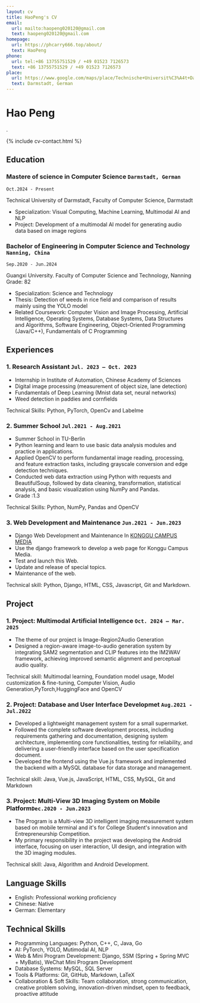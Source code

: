 ```yaml
---
layout: cv
title: HaoPeng's CV
email:
  url: mailto:haopeng020120@gmail.com
  text: haopeng020120@gmail.com
homepage:
  url: https://phcarry666.top/about/
  text: HaoPeng
phone: 
  url: tel:+86 13755751529 / +49 01523 7126573
  text: +86 13755751529 / +49 01523 7126573
place:
  url: https://www.google.com/maps/place/Technische+Universit%C3%A4t+Darmstadt/@49.8761906,8.653331,17z/data=!4m10!1m2!2m1!1sTechnische+Universit%C3%A4t+Darmstadt!3m6!1s0x47bd7066cfce2d0f:0x182bdbcff1a231f0!8m2!3d49.8775113!4d8.6554484!15sCiFUZWNobmlzY2hlIFVuaXZlcnNpdMOkdCBEYXJtc3RhZHSSAQp1bml2ZXJzaXR54AEA!16s%2Fg%2F11flvwt8sc?entry=ttu&g_ep=EgoyMDI0MTAxNi4wIKXMDSoASAFQAw%3D%3D
  text: Darmstadt, German
---
```


# Hao Peng
.

<!--
include contact information from the front matter
Supported arguments:
    - homepage: url, text
        - phone
        - email
            -->

{% include cv-contact.html %}

## Education

### **Mastere of science in Computer Science  `Darmstadt, German`**

```
Oct.2024 - Present
```

Technical University of Darmstadt, Faculty of Computer Science, Darmstadt
- Specialization: Visual Computing, Machine Learning, Multimodal AI and NLP
-  Project: Development of a multimodal AI model for generating audio data based on image regions





### **Bachelor of Engineering in Computer Science and Technology  `Nanning, China`**

```
Sep.2020 - Jun.2024
```
Guangxi University. Faculty of Computer Science and Technology, Nanning
Grade: 82

- Specialization:  Science and Technology 
- Thesis:  Detection of weeds in rice field and comparison of results mainly using the YOLO model
- Related Coursework:  Computer Vision and Image Processing, Artificial Intelligence, Operating Systems, Database Systems, Data Structures and Algorithms, Software Engineering, Object-Oriented Programming (Java/C++), Fundamentals of C Programming


## Experiences

### **1. Research Assistant  `Jul. 2023 – Oct. 2023`**
- Internship in Institute of Automation, Chinese Academy of Sciences
- Digital image processing (measurement of object size, lane detection)
- Fundamentals of Deep Learning (Mnist data set, neural networks)
- Weed detection in paddies and cornfields

Technical Skills: Python, PyTorch,  OpenCv and Labelme

### **2. Summer School `Jul.2021 - Aug.2021 `**


- Summer School in TU-Berlin
- Python learning and learn to use basic data analysis modules and practice in applications.
- Applied OpenCV to perform fundamental image reading, processing, and feature extraction tasks, including grayscale conversion and edge detection techniques.
- Conducted web data extraction using Python with requests and BeautifulSoup, followed by data cleaning, transformation, statistical analysis, and basic visualization using NumPy and Pandas.
- Grade :1.3

Technical Skills: Python, NumPy, Pandas and OpenCV

### **3. Web Development and Maintenance `Jun.2021 - Jun.2023 `**

-  Django Web Development and Maintenance In [KONGGU CAMPUS MEDIA](https://konggu.gxu.edu.cn/)
- Use the django framework to develop a web page for Konggu Campus Media.
- Test and launch this Web.
- Update and release of special topics.
- Maintenance of the web.

Technical skill: Python, Django, HTML, CSS, Javascript, Git and Markdown.

##  Project

### **1. Project: Multimodal Artificial Intelligence  `Oct. 2024 – Mar. 2025`**
- The theme of our project is Image-Region2Audio Generation
- Designed a region-aware image-to-audio generation system by integrating SAM2 segmentation and CLIP features into the IM2WAV framework, achieving improved semantic alignment and perceptual audio quality.

Technical skill: Multimodal learning, Foundation model usage, Model customization & fine-tuning, Computer Vision, Audio Generation,PyTorch,HuggingFace and OpenCV


### **2. Project: Database and User Interface Developmet   `Aug.2021 - Jul.2022`**

- Developed a lightweight management system for a small supermarket.
- Followed the complete software development process, including requirements gathering and documentation, designing system architecture, implementing core functionalities, testing for reliability, and delivering a user-friendly interface based on the user specification document.
- Developed the frontend using the Vue.js framework and implemented the backend with a MySQL database for data storage and management.

Technical skill: Java, Vue.js, JavaScript, HTML, CSS, MySQL, Git and Markdown

### **3. Project: Multi-View 3D Imaging System on Mobile Platform`Dec.2020 - Jun.2023 `**

- The Program is a Multi-view 3D intelligent imaging measurement system based on mobile terminal and it's for College Student's innovation and Entrepreneurship Competition. 
- My primary responsibility in the project was developing the Android interface, focusing on user interaction, UI design, and integration with the 3D imaging modules.

Technical skill: Java, Algorithm  and Android Development.

## Language Skills

- English: Professional working proficiency
- Chinese: Native
- German: Elementary

## Technical Skills

- Programming Languages: Python, C++, C, Java, Go
- AI: PyTorch, YOLO, Mutimodal AI, NLP
- Web & Mini Program Development: Django, SSM (Spring + Spring MVC + MyBatis), WeChat Mini Program Development
- Database Systems: MySQL, SQL Server
- Tools & Platforms: Git, GitHub, Markdown, LaTeX
- Collaboration & Soft Skills: Team collaboration, strong communication, creative problem solving, innovation-driven mindset, open to feedback, proactive attitude

<!-- ### Footer

Last updated: 2024.10.10 -->